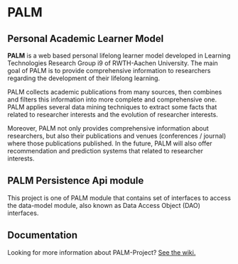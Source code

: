 # PALM

## Personal Academic Learner Model

**PALM** is a web based personal lifelong learner model developed in Learning Technologies Research Group i9 of RWTH-Aachen University. The main goal of PALM is to provide comprehensive information to researchers regarding the development of their lifelong learning. 

PALM collects academic publications from many sources, then combines and filters this information into more complete and comprehensive one. PALM applies several data mining techniques to extract some facts that related to researcher interests and the evolution of researcher interests.

Moreover, PALM not only provides comprehensive information about researchers, but also their publications and venues (conferences / journal) where those publications published. In the future, PALM will also offer recommendation and prediction systems that related to researcher interests. 


## PALM Persistence Api module

This project is one of PALM module that contains set of interfaces to access the data-model module, also known as Data Access Object (DAO) interfaces.

## Documentation

Looking for more information about PALM-Project? [See the wiki.](https://github.com/palm-toolkit/palm-project/wiki "PALM project wiki")
 